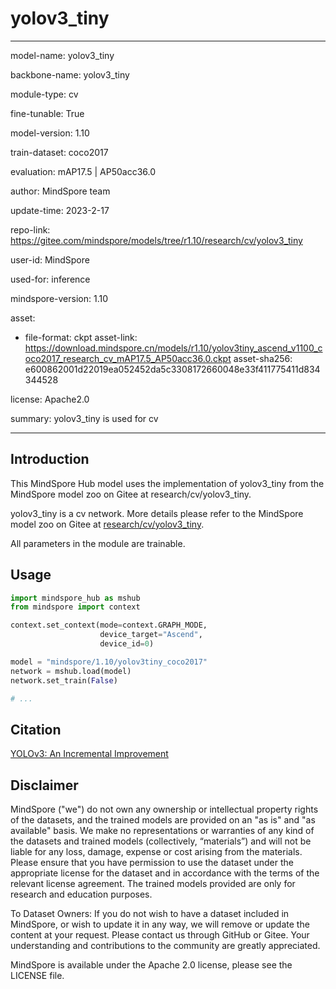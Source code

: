 # yolov3_tiny

---

model-name: yolov3_tiny

backbone-name: yolov3_tiny

module-type: cv

fine-tunable: True

model-version: 1.10

train-dataset: coco2017

evaluation: mAP17.5 | AP50acc36.0

author: MindSpore team

update-time: 2023-2-17

repo-link: <https://gitee.com/mindspore/models/tree/r1.10/research/cv/yolov3_tiny>

user-id: MindSpore

used-for: inference

mindspore-version: 1.10

asset:

-
    file-format: ckpt
    asset-link: <https://download.mindspore.cn/models/r1.10/yolov3tiny_ascend_v1100_coco2017_research_cv_mAP17.5_AP50acc36.0.ckpt>
    asset-sha256: e600862001d22019ea052452da5c3308172660048e33f411775411d834344528

license: Apache2.0

summary: yolov3_tiny is used for cv

---

## Introduction

This MindSpore Hub model uses the implementation of yolov3_tiny from the MindSpore model zoo on Gitee at research/cv/yolov3_tiny.

yolov3_tiny is a cv network. More details please refer to the MindSpore model zoo on Gitee at [research/cv/yolov3_tiny](https://gitee.com/mindspore/models/blob/r1.10/research/cv/yolov3_tiny/README.md).

All parameters in the module are trainable.

## Usage

```python
import mindspore_hub as mshub
from mindspore import context

context.set_context(mode=context.GRAPH_MODE,
                    device_target="Ascend",
                    device_id=0)

model = "mindspore/1.10/yolov3tiny_coco2017"
network = mshub.load(model)
network.set_train(False)

# ...
```

## Citation

[YOLOv3: An Incremental Improvement](https://pjreddie.com/media/files/papers/YOLOv3.pdf)

## Disclaimer

MindSpore ("we") do not own any ownership or intellectual property rights of the datasets, and the trained models are provided on an "as is" and "as available" basis. We make no representations or warranties of any kind of the datasets and trained models (collectively, “materials”) and will not be liable for any loss, damage, expense or cost arising from the materials. Please ensure that you have permission to use the dataset under the appropriate license for the dataset and in accordance with the terms of the relevant license agreement. The trained models provided are only for research and education purposes.

To Dataset Owners: If you do not wish to have a dataset included in MindSpore, or wish to update it in any way, we will remove or update the content at your request. Please contact us through GitHub or Gitee. Your understanding and contributions to the community are greatly appreciated.

MindSpore is available under the Apache 2.0 license, please see the LICENSE file.
